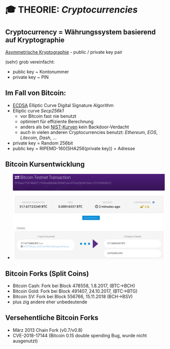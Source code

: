 # :mortar_board: THEORIE: _Cryptocurrencies_

## Cryptocurrency = Währungssystem basierend auf Kryptographie

[Asymmetrische Kryptographie](https://de.wikipedia.org/wiki/Asymmetrisches_Kryptosystem) - public / private key pair

(sehr) grob vereinfacht:
- public key ~ Kontonummer
- private key ~ PIN

## Im Fall von Bitcoin:
- [ECDSA](https://de.wikipedia.org/wiki/Elliptic_Curve_DSA) Elliptic Curve Digital Signature Algorithm
- Elliptic curve _Secp256k1_
  * vor Bitcoin fast nie benutzt
  * optimiert für effiziente Berechnung
  * anders als bei [NIST-Kurven](https://en.wikipedia.org/wiki/Dual_EC_DRBG) kein Backdoor-Verdacht
  * auch in vielen anderen Cryptocurrencies benutzt: _Ethereum_, _EOS_, _Litecoin_, _Dash_, ...
- private key = Random 256bit
- public key = RIPEMD-160(SHA256(private key)) = Adresse


## Bitcoin Kursentwicklung
 - ![Block explorer](./pics/block-explorer-tx.png)

## Bitcoin Forks (Split Coins)
 - Bitcoin Cash: Fork bei Block 478558, 1.8.2017, (BTC->BCH)
 - Bitcoin Gold: Fork bei Block 491407, 24.10.2017, (BTC->BTG)
 - Bitcoin SV: Fork bei Block 556766, 15.11.2018 (BCH->BSV)
 - plus zig andere eher unbedeutende

## Versehentliche Bitcoin Forks
 - März 2013 Chain Fork (v0.7/v0.8)
 - CVE-2018-17144 (Bitcoin 0.15 double spending Bug, wurde nicht ausgenutzt)